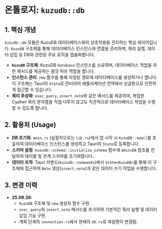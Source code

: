 # 온톨로지: `kuzudb::db`

## 1. 핵심 개념

`kuzudb::db` 모듈은 KuzuDB 데이터베이스와의 상호작용을 관리하는 핵심 레이어입니다. `KuzuDB` 구조체를 통해 데이터베이스 인스턴스와 연결을 관리하며, 쿼리 실행, 데이터 삽입 등 DB와 관련된 주요 로직을 캡슐화합니다.

- **`KuzuDB` 구조체**: KuzuDB `Database` 인스턴스를 소유하며, 데이터베이스 작업을 위한 메서드를 제공하는 중앙 허브 역할을 합니다.
- **인스턴스 관리**: `new` 함수를 통해 지정된 경로에 데이터베이스를 생성하거나 엽니다. 이 구조체는 Tauri의 `State`로 관리되어 애플리케이션 전역에서 싱글톤으로 안전하게 접근할 수 있습니다.
- **쿼리 추상화**: `exec_query`, `insert_note`와 같은 메서드를 제공하여, 복잡한 Cypher 쿼리 문자열을 직접 다루지 않고도 직관적으로 데이터베이스 작업을 수행할 수 있도록 합니다.

## 2. 활용처 (Usage)

- **DB 초기화**: `main.rs` (실질적으로는 `lib.rs`)에서 앱 시작 시 `KuzuDB::new()`를 호출하여 데이터베이스 인스턴스를 생성하고 Tauri의 `State`로 등록합니다.
- **스키마 설정**: `kuzudb::schema::initialize_schema` 함수에 `&KuzuDB` 참조를 전달하여 테이블 및 관계 스키마를 초기화합니다.
- **데이터 조작**: Tauri 커맨드(`kuzudb::commands`)에서 `State<KuzuDB>`를 통해 이 구조체에 접근하여 `Note` 생성(`insert_note`)과 같은 데이터 쓰기 작업을 수행합니다.

## 3. 변경 이력

- **25.08.26**:
    - `KuzuDB` 구조체 및 `new` 생성자 함수 구현.
    - `exec_query`와 `insert_note` 메서드를 추가하여 기본적인 쿼리 실행 및 데이터 삽입 기능 구현.
    - 계획 단계의 `connection.rs`에서 현재의 `db.rs`로 파일명이 변경됨.
